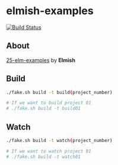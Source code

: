 # elmish-examples

[![Build Status](https://dev.azure.com/ttak0422/elmish-examples/_apis/build/status/ttak0422.elmish-examples?branchName=master)](https://dev.azure.com/ttak0422/elmish-examples/_build/latest?definitionId=4&branchName=master)

## About

[25-elm-examples](https://github.com/bryanjenningz/25-elm-examples) by **Elmish**

## Build

```sh
./fake.sh build -t build(project_number)

# If we want to build project 01
# ./fake.sh build -t build01
```

## Watch

```sh
./fake.sh build -t watch(project_number)

# If we want to watch project 01
# ./fake.sh build -t watch01
```

